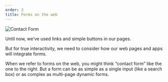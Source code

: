 ```yaml
---
order: 2
title: Forms on the web
---
```



<div class="panels">
<div>
    <img src="../contactform.png" alt="Contact Form" />
</div>
<div>

Until now, we’ve used links and simple buttons in our pages.

But for true interactivity, we need to consider how our web pages and apps will integrate forms.

When we refer to forms on the web, you might think “contact form” like the one to the right. But a form can be as simple as a single input (like a search box) or as complex as multi-page dynamic forms.

</div>
</div>
